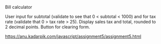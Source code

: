 Bill calculator

User input for subtotal (validate to see that 0 < subtotal < 1000)
and for tax rate (validate that 0 > tax rate > 25). Display sales tax and total, rounded to 2 decimal points. Button for clearing form.

https://anu.kadarpik.com/javascript/assignment5/assignment5.html
